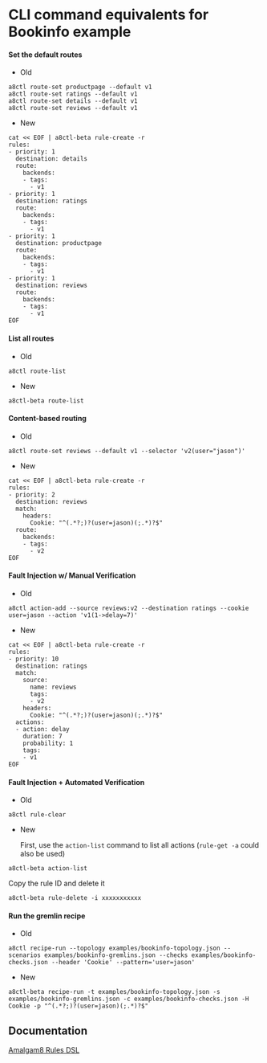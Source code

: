 CLI command equivalents for Bookinfo example
============================================

#### Set the default routes
* Old
```
a8ctl route-set productpage --default v1
a8ctl route-set ratings --default v1
a8ctl route-set details --default v1
a8ctl route-set reviews --default v1
```

* New
```
cat << EOF | a8ctl-beta rule-create -r
rules:
- priority: 1
  destination: details
  route:
    backends:
    - tags:
      - v1
- priority: 1
  destination: ratings
  route:
    backends:
    - tags:
      - v1
- priority: 1
  destination: productpage
  route:
    backends:
    - tags:
      - v1
- priority: 1
  destination: reviews
  route:
    backends:
    - tags:
      - v1
EOF
```

#### List all routes
* Old
```
a8ctl route-list
```

* New
```
a8ctl-beta route-list
```

#### Content-based routing
* Old
```
a8ctl route-set reviews --default v1 --selector 'v2(user="jason")'
```

* New
```
cat << EOF | a8ctl-beta rule-create -r
rules:
- priority: 2
  destination: reviews
  match:
    headers:
      Cookie: "^(.*?;)?(user=jason)(;.*)?$"
  route:
    backends:
    - tags:
      - v2
EOF
```

#### Fault Injection w/ Manual Verification
* Old
```
a8ctl action-add --source reviews:v2 --destination ratings --cookie user=jason --action 'v1(1->delay=7)'
```

* New
```
cat << EOF | a8ctl-beta rule-create -r
rules:
- priority: 10
  destination: ratings
  match:
    source:
      name: reviews
      tags:
      - v2
    headers:
      Cookie: "^(.*?;)?(user=jason)(;.*)?$"
  actions:
  - action: delay
    duration: 7
    probability: 1
    tags:
    - v1
EOF
```

#### Fault Injection + Automated Verification
* Old
```
a8ctl rule-clear
```

* New

  First, use the `action-list` command to list all actions (`rule-get -a` could also be used)
```
a8ctl-beta action-list
```
  Copy the rule ID and delete it
```
a8ctl-beta rule-delete -i xxxxxxxxxxx
```

#### Run the gremlin recipe
* Old
```
a8ctl recipe-run --topology examples/bookinfo-topology.json --scenarios examples/bookinfo-gremlins.json --checks examples/bookinfo-checks.json --header 'Cookie' --pattern='user=jason'
```

* New
```
a8ctl-beta recipe-run -t examples/bookinfo-topology.json -s examples/bookinfo-gremlins.json -c examples/bookinfo-checks.json -H Cookie -p "^(.*?;)?(user=jason)(;.*)?$"
```

Documentation
--------

[Amalgam8 Rules DSL](https://www.amalgam8.io/docs/control-plane/controller/rules-dsl/)
